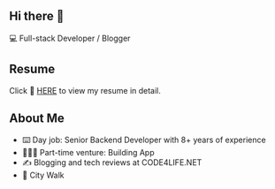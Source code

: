 ## Hi there 👋 
💻 Full-stack Developer / Blogger

## Resume
Click 📝 [HERE](https://code4life.net/about/) to view my resume in detail.

## About Me
- ⌨️ Day job: Senior Backend Developer with 8+ years of experience
- 👨🏻‍💻 Part-time venture: Building App
- ✍️ Blogging and tech reviews at CODE4LIFE.NET
- 🏃 City Walk 
